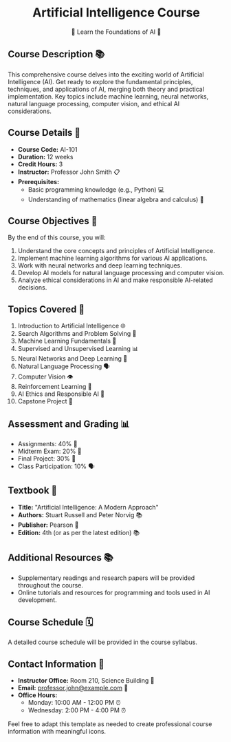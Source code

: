 <div align="center">

# Artificial Intelligence Course

🤖 Learn the Foundations of AI 🧠

</div>

## Course Description 📚

This comprehensive course delves into the exciting world of Artificial Intelligence (AI). Get ready to explore the fundamental principles, techniques, and applications of AI, merging both theory and practical implementation. Key topics include machine learning, neural networks, natural language processing, computer vision, and ethical AI considerations.

## Course Details 📅

- **Course Code:** AI-101
- **Duration:** 12 weeks
- **Credit Hours:** 3
- **Instructor:** Professor John Smith 📋
- **Prerequisites:** 
  - Basic programming knowledge (e.g., Python) 💻
  - Understanding of mathematics (linear algebra and calculus) 🧮

## Course Objectives 🎯

By the end of this course, you will:

1. Understand the core concepts and principles of Artificial Intelligence.
2. Implement machine learning algorithms for various AI applications.
3. Work with neural networks and deep learning techniques.
4. Develop AI models for natural language processing and computer vision.
5. Analyze ethical considerations in AI and make responsible AI-related decisions.

## Topics Covered 📝

1. Introduction to Artificial Intelligence 🌐
2. Search Algorithms and Problem Solving 🧩
3. Machine Learning Fundamentals 🤖
4. Supervised and Unsupervised Learning 📊
5. Neural Networks and Deep Learning 🧠
6. Natural Language Processing 🗣️
7. Computer Vision 👁️
8. Reinforcement Learning 🔄
9. AI Ethics and Responsible AI 🤝
10. Capstone Project 🚀

## Assessment and Grading 📊

- Assignments: 40% 📝
- Midterm Exam: 20% 📖
- Final Project: 30% 📂
- Class Participation: 10% 🗣️

## Textbook 📖

- **Title:** "Artificial Intelligence: A Modern Approach"
- **Authors:** Stuart Russell and Peter Norvig 📚
- **Publisher:** Pearson 🏢
- **Edition:** 4th (or as per the latest edition) 📚

## Additional Resources 📚

- Supplementary readings and research papers will be provided throughout the course.
- Online tutorials and resources for programming and tools used in AI development.

## Course Schedule 🗓️

A detailed course schedule will be provided in the course syllabus.

## Contact Information 📧

- **Instructor Office:** Room 210, Science Building 🏢
- **Email:** professor.john@example.com 📧
- **Office Hours:** 
  - Monday: 10:00 AM - 12:00 PM ⏰
  - Wednesday: 2:00 PM - 4:00 PM ⏰

Feel free to adapt this template as needed to create professional course information with meaningful icons.

